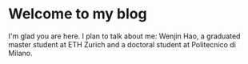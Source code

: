 # Welcome to my blog

I'm glad you are here. I plan to talk about me: Wenjin Hao, a graduated master student at ETH Zurich and a doctoral student at Politecnico di Milano.
